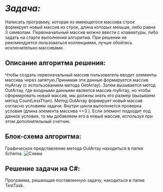 # *Задача:* 

Написать программу, которая из имеющегося массива строк формирует новый массив из строк, длина которых меньше, либо равна 3 символам. Первоначальный массив можно ввести с клавиатуры, либо задать на старте выполнения алгоритма. При решении не рекомендуется пользоваться коллекциями, лучше обойтись исключительно массивами.

## Описание алгоритма решения:
Чтобы создать первоначальный массив пользователь вводит элементы массива через запятую.Принимая эти данные формируется массив myArray (с использованием метода GetArray). Затем вызывается метод OutArray, где входными данными является массив myArray, но чтобы сформировать новый массив, мы должны знать его размер (вызываем метод CountLessThan). Метод OutArray формирует новый массив согласно условиям задачи. Внутри цикла выполняется проверка условия (длина элемента массива <=3 ). Если элемент подходит под данное условие, то мы добавляем его в новый массив, используя при этом дополнительный счетчик.

## Блок-схема алгоритма:
Графическое представление метода OutArray находиться в папке Schemа. 
![Схема](SchemaMetodOutArray.jpg)

##  Решение задачи на C#:
Программа, решающая поставленную задачу, находиться в папке TestTask.